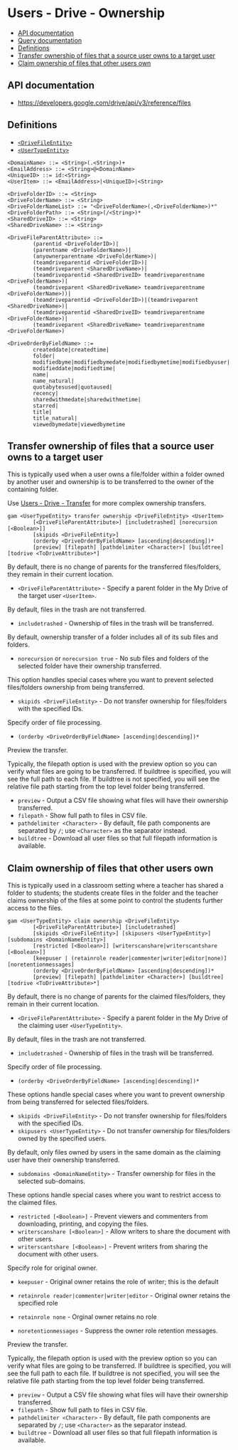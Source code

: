 # Users - Drive - Ownership
- [API documentation](#api-documentation)
- [Query documentation](Users-Drive-Query)
- [Definitions](#definitions)
- [Transfer ownership of files that a source user owns to a target user](#transfer-ownership-of-files-that-a-source-user-owns-to-a-target-user)
- [Claim ownership of files that other users own](#claim-ownership-of-files-that-other-users-own)

## API documentation
* https://developers.google.com/drive/api/v3/reference/files

## Definitions
* [`<DriveFileEntity>`](Drive-File-Selection)
* [`<UserTypeEntity>`](Collections-of-Users)

```
<DomainName> ::= <String>(.<String>)+
<EmailAddress> ::= <String>@<DomainName>
<UniqueID> ::= id:<String>
<UserItem> ::= <EmailAddress>|<UniqueID>|<String>

<DriveFolderID> ::= <String>
<DriveFolderName> ::= <String>
<DriveFolderNameList> ::= "<DriveFolderName>(,<DriveFolderName>)*"
<DriveFolderPath> ::= <String>(/<String>)*
<SharedDriveID> ::= <String>
<SharedDriveName> ::= <String>

<DriveFileParentAttribute> ::=
        (parentid <DriveFolderID>)|
        (parentname <DriveFolderName>)|
        (anyownerparentname <DriveFolderName>)|
        (teamdriveparentid <DriveFolderID>)|
        (teamdriveparent <SharedDriveName>)|
        (teamdriveparentid <SharedDriveID> teamdriveparentname <DriveFolderName>)|
        (teamdriveparent <SharedDriveName> teamdriveparentname <DriveFolderName>))|
        (teamdriveparentid <DriveFolderID>)|(teamdriveparent <SharedDriveName>)|
        (teamdriveparentid <SharedDriveID> teamdriveparentname <DriveFolderName>)|
        (teamdriveparent <SharedDriveName> teamdriveparentname <DriveFolderName>)

<DriveOrderByFieldName> ::=
        createddate|createdtime|
        folder|
        modifiedbyme|modifiedbymedate|modifiedbymetime|modifiedbyuser|
        modifieddate|modifiedtime|
        name|
        name_natural|
        quotabytesused|quotaused|
        recency|
        sharedwithmedate|sharedwithmetime|
        starred|
        title|
        title_natural|
        viewedbymedate|viewedbymetime
```
## Transfer ownership of files that a source user owns to a target user
This is typically used when a user owns a file/folder within a folder owned by another user
and ownership is to be transferred to the owner of the containing folder.

Use [Users - Drive - Transfer](Users-Drive-Transfer) for more complex ownership transfers.
```
gam <UserTypeEntity> transfer ownership <DriveFileEntity> <UserItem>
        [<DriveFileParentAttribute>] [includetrashed] [norecursion [<Boolean>]]
        [skipids <DriveFileEntity>]
        (orderby <DriveOrderByFieldName> [ascending|descending])*
        [preview] [filepath] [pathdelimiter <Character>] [buildtree] [todrive <ToDriveAttribute>*]
```
By default, there is no change of parents for the transferred files/folders, they remain in their current location.
* `<DriveFileParentAttribute>` - Specify a parent folder in the My Drive of the target user `<UserItem>`.

By default, files in the trash are not transferred.
* `includetrashed` - Ownership of files in the trash will be transferred.

By default, ownership transfer of a folder includes all of its sub files and folders.
* `norecursion` or `norecursion true` - No sub files and folders of the selected folder have their ownership transferred.

This option handles special cases where you want to prevent selected files/folders ownership from being transferred.
* `skipids <DriveFileEntity>` - Do not transfer ownership for files/folders with the specified IDs.

Specify order of file processing.
* `(orderby <DriveOrderByFieldName> [ascending|descending])*`

Preview the transfer.

Typically, the filepath option is used with the preview option so you can verify what files are going to be transferred.
If buildtree is specified, you will see the full path to each file. If buildtree is not specified, you will see the
relative file path starting from the top level folder being transferred.
* `preview` - Output a CSV file showing what files will have their ownership transferred.
* `filepath` - Show full path to files in CSV file.
* `pathdelimiter <Character>` - By default, file path components are separated by `/`; use `<Character>` as the separator instead.
* `buildtree` - Download all user files so that full filepath information is available.

## Claim ownership of files that other users own
This is typically used in a classroom setting where a teacher has shared a folder to students;
the students create files in the folder and the teacher claims ownership of the files at some
point to control the students further access to the files.
```
gam <UserTypeEntity> claim ownership <DriveFileEntity>
        [<DriveFileParentAttribute>] [includetrashed]
        [skipids <DriveFileEntity>] [skipusers <UserTypeEntity>] [subdomains <DomainNameEntity>]
        [restricted [<Boolean>]] [writerscanshare|writerscantshare [<Boolean>]]
        [keepuser | (retainrole reader|commenter|writer|editor|none)] [noretentionmessages]
        (orderby <DriveOrderByFieldName> [ascending|descending])*
        [preview] [filepath] [pathdelimiter <Character>] [buildtree] [todrive <ToDriveAttribute>*]
```
By default, there is no change of parents for the claimed files/folders, they remain in their current location.
* `<DriveFileParentAttribute>` - Specify a parent folder in the My Drive of the claiming user `<UserTypeEntity>`.

By default, files in the trash are not transferred.
* `includetrashed` - Ownership of files in the trash will be transferred.

Specify order of file processing.
* `(orderby <DriveOrderByFieldName> [ascending|descending])*`

These options handle special cases where you want to prevent ownership from being transferred for selected files/folders.
* `skipids <DriveFileEntity>` - Do not transfer ownership for files/folders with the specified IDs.
* `skipusers <UserTypeEntity>` - Do not transfer ownership for files/folders owned by the specified users.

By default, only files owned by users in the same domain as the claiming user have their ownership transferred.
* `subdomains <DomainNameEntity>` - Transfer ownership for files in the selected sub-domains.

These options handle special cases where you want to restrict access to the claimed files.
* `restricted [<Boolean>]` - Prevent viewers and commenters from downloading, printing, and copying the files.
* `writerscanshare [<Boolean>]` - Allow writers to share the document with other users.
* `writerscantshare [<Boolean>]` - Prevent writers from sharing the document with other users.

Specify role for original owner.
* `keepuser` - Original owner retains the role of writer; this is the default
* `retainrole reader|commenter|writer|editor` - Original owner retains the specified role
* `retainrole none` - Orginal owner retains no role

* `noretentionmessages` - Suppress the owner role retention messages.

Preview the transfer.

Typically, the filepath option is used with the preview option so you can verify what files are going to be transferred.
If buildtree is specified, you will see the full path to each file. If buildtree is not specified, you will see the
relative file path starting from the top level folder being transferred.
* `preview` - Output a CSV file showing what files will have their ownership transferred.
* `filepath` - Show full path to files in CSV file.
* `pathdelimiter <Character>` - By default, file path components are separated by `/`; use `<Character>` as the separator instead.
* `buildtree` - Download all user files so that full filepath information is available.
